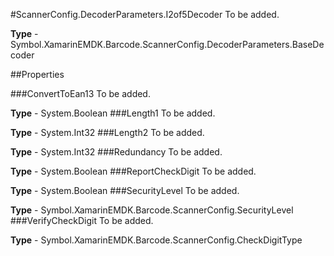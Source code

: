 #ScannerConfig.DecoderParameters.I2of5Decoder
To be added.

**Type** - Symbol.XamarinEMDK.Barcode.ScannerConfig.DecoderParameters.BaseDecoder

##Properties

###ConvertToEan13
To be added.

**Type** - System.Boolean
###Length1
To be added.

**Type** - System.Int32
###Length2
To be added.

**Type** - System.Int32
###Redundancy
To be added.

**Type** - System.Boolean
###ReportCheckDigit
To be added.

**Type** - System.Boolean
###SecurityLevel
To be added.

**Type** - Symbol.XamarinEMDK.Barcode.ScannerConfig.SecurityLevel
###VerifyCheckDigit
To be added.

**Type** - Symbol.XamarinEMDK.Barcode.ScannerConfig.CheckDigitType


